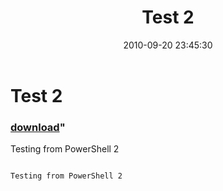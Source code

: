 ﻿---
pid:            2244
parent:         0
children:       
poster:         Anon 2
title:          Test 2
date:           2010-09-20 23:45:30
format:         text
---

# Test 2

### [download](2244.txt)"

Testing from PowerShell 2

```text

Testing from PowerShell 2
```
